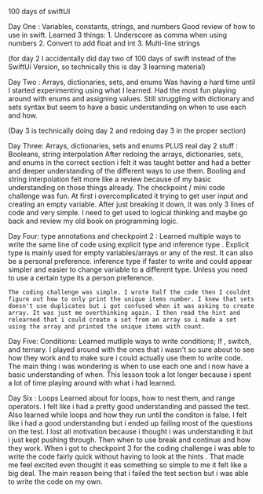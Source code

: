 100 days of swiftUI

Day One : Variables, constants, strings, and numbers
    Good review of how to use in swift. Learned 3 things:
        1. Underscore as comma when using numbers
        2. Convert to add float and int 
        3. Multi-line strings
       
(for day 2 I accidentally did day two of 100 days of swift instead of the SwiftUi Version, so technically this is day 3 learning material)

Day Two : Arrays, dictionaries, sets, and enums
    Was having a hard time until I started experimenting using what I learned.
    Had the most fun playing around with enums and assigning values.
    Still struggling with dictionary and sets syntax but seem to have a basic understanding on when to use each and how.
    
(Day 3 is technically doing day 2 and redoing day 3 in the proper section)

Day Three: Arrays, dictionaries, sets and enums PLUS real day 2 stuff : Booleans, string interpolation
    After redoing the arrays, dictionaries, sets, and enums in the correct section i felt it was taught better and had a better and deeper understanding of the different ways to use them.
    Booling and string interpolation felt more like a review because of my basic understanding on those things already. 
    The checkpoint / mini code challenge was fun. At first i overcomplicated it trying to get user input and creating an empty variable. After just breaking it down, it was only 3 lines of code and very simple. I need to get used to logical thinking and maybe go back and review my old book on programming logic.

Day Four: type annotations and checkpoint 2 :
    Learned multiple ways to write the same line of code using explicit type and inference type . Explicit type is mainly used for empty variables/arrays or any of the rest. It can also be a personal preference. inference type if faster to write and could appear simpler and easier to change variable to a different type. Unless you need to use a certain type its a person preference.

    The coding challenge was simple. I wrote half the code then I couldnt figure out how to only print the unique items number. I knew that sets doesn't use duplicates but i got confused when it was asking to create array. It was just me overthinking again. I then read the hint and relearned that i could create a set from an array so i made a set using the array and printed the unique items with count.

Day Five: Conditions:
    Learned mutliple ways to write conditions; If , switch, and ternary.
    I played around with the ones that i wasn't so sure about to see how they work and to make sure i could actually use them to write code. The main thing i was wondering is when to use each one and i now have a basic understanding of when. This lesson took a lot longer because i spent a lot of time playing around with what i had learned.

    
Day Six : Loops
    Learned about for loops, how to nest them, and range operators. I felt like i had a pretty good understanding and passed the test. Also learned while loops and how they run until the conditon is false. I felt like i had a good understanding but i ended up failing most of the questions on the test. I lost all motivation because i thought i was understanding it but i just kept pushing through. Then when to use break and continue and how they work. 
    When i got to checkpoint 3 for the coding challenge i was able to write the code fairly quick without having to look at the hints . That made me feel excited even thought it eas something so simple to me it felt like a big deal. The main reason being that i failed the test section but i was able to write the code on my own.